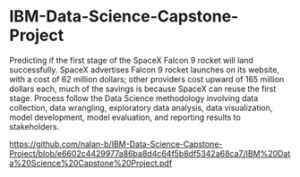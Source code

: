 # IBM-Data-Science-Capstone-Project
Predicting if the first stage of the SpaceX Falcon 9 rocket will land successfully.  SpaceX advertises Falcon 9 rocket launches on its website, with a cost of 62 million dollars; other providers cost upward of 165 million dollars each, much of the savings is because SpaceX can reuse the first stage. Process follow the Data Science methodology involving data collection, data wrangling, exploratory data analysis, data visualization, model development, model evaluation, and reporting results to stakeholders.   
 
 https://github.com/nalan-b/IBM-Data-Science-Capstone-Project/blob/e6602c4429977a86ba8d4c64f5b8df5342a68ca7/IBM%20Data%20Science%20Capstone%20Project.pdf
